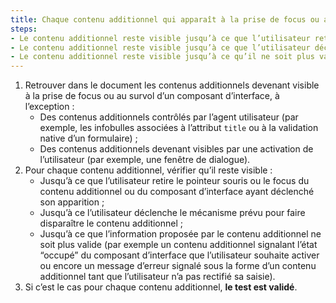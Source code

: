 ```yaml
---
title: Chaque contenu additionnel qui apparaît à la prise de focus ou au survol d’un [composant d’interface](#composant-d-interface) vérifie-t-il une de ces conditions (hors cas particuliers) ?
steps:
- Le contenu additionnel reste visible jusqu’à ce que l’utilisateur retire le pointeur souris ou le focus du contenu additionnel et du [composant d’interface](#composant-d-interface) ayant déclenché son apparition ;
- Le contenu additionnel reste visible jusqu’à ce que l’utilisateur déclenche une action masquant ce contenu sans déplacer le focus ou le pointeur de la souris du [composant d’interface](#composant-d-interface) ayant déclenché son apparition ;
- Le contenu additionnel reste visible jusqu’à ce qu’il ne soit plus valide.
---
```


1. Retrouver dans le document les contenus additionnels devenant visible à la prise de focus ou au survol d’un composant d’interface, à l’exception :
    * Des contenus additionnels contrôlés par l’agent utilisateur (par exemple, les infobulles associées à l’attribut `title` ou à la validation native d’un formulaire) ;
    * Des contenus additionnels devenant visibles par une activation de l’utilisateur (par exemple, une fenêtre de dialogue).
2. Pour chaque contenu additionnel, vérifier qu’il reste visible :
      * Jusqu’à ce que l’utilisateur retire le pointeur souris ou le focus du contenu additionnel ou du composant d’interface ayant déclenché son apparition ;
      * Jusqu’à ce l’utilisateur déclenche le mécanisme prévu pour faire disparaître le contenu additionnel ;
      * Jusqu’à ce que l’information proposée par le contenu additionnel ne soit plus valide (par exemple un contenu additionnel signalant l’état “occupé” du composant d’interface que l’utilisateur souhaite activer ou encore un message d’erreur signalé sous la forme d’un contenu additionnel tant que l’utilisateur n’a pas rectifié sa saisie).
3. Si c’est le cas pour chaque contenu additionnel, **le test est validé**.